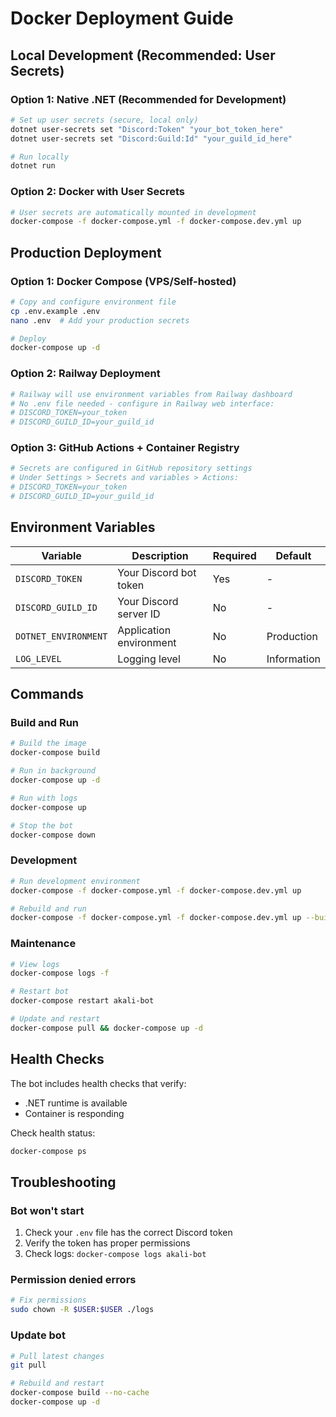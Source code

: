 # Docker Deployment Guide

## Local Development (Recommended: User Secrets)

### Option 1: Native .NET (Recommended for Development)
```bash
# Set up user secrets (secure, local only)
dotnet user-secrets set "Discord:Token" "your_bot_token_here"
dotnet user-secrets set "Discord:Guild:Id" "your_guild_id_here"

# Run locally
dotnet run
```

### Option 2: Docker with User Secrets
```bash
# User secrets are automatically mounted in development
docker-compose -f docker-compose.yml -f docker-compose.dev.yml up
```

## Production Deployment

### Option 1: Docker Compose (VPS/Self-hosted)
```bash
# Copy and configure environment file
cp .env.example .env
nano .env  # Add your production secrets

# Deploy
docker-compose up -d
```

### Option 2: Railway Deployment
```bash
# Railway will use environment variables from Railway dashboard
# No .env file needed - configure in Railway web interface:
# DISCORD_TOKEN=your_token
# DISCORD_GUILD_ID=your_guild_id
```

### Option 3: GitHub Actions + Container Registry
```bash
# Secrets are configured in GitHub repository settings
# Under Settings > Secrets and variables > Actions:
# DISCORD_TOKEN=your_token
# DISCORD_GUILD_ID=your_guild_id
```

## Environment Variables

| Variable | Description | Required | Default |
|----------|-------------|----------|---------|
| `DISCORD_TOKEN` | Your Discord bot token | Yes | - |
| `DISCORD_GUILD_ID` | Your Discord server ID | No | - |
| `DOTNET_ENVIRONMENT` | Application environment | No | Production |
| `LOG_LEVEL` | Logging level | No | Information |

## Commands

### Build and Run
```bash
# Build the image
docker-compose build

# Run in background
docker-compose up -d

# Run with logs
docker-compose up

# Stop the bot
docker-compose down
```

### Development
```bash
# Run development environment
docker-compose -f docker-compose.yml -f docker-compose.dev.yml up

# Rebuild and run
docker-compose -f docker-compose.yml -f docker-compose.dev.yml up --build
```

### Maintenance
```bash
# View logs
docker-compose logs -f

# Restart bot
docker-compose restart akali-bot

# Update and restart
docker-compose pull && docker-compose up -d
```

## Health Checks

The bot includes health checks that verify:
- .NET runtime is available
- Container is responding

Check health status:
```bash
docker-compose ps
```

## Troubleshooting

### Bot won't start
1. Check your `.env` file has the correct Discord token
2. Verify the token has proper permissions
3. Check logs: `docker-compose logs akali-bot`

### Permission denied errors
```bash
# Fix permissions
sudo chown -R $USER:$USER ./logs
```

### Update bot
```bash
# Pull latest changes
git pull

# Rebuild and restart
docker-compose build --no-cache
docker-compose up -d
```
